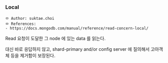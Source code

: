 ### Local

```
ㅁ Author: suktae.choi
ㅁ References:
- https://docs.mongodb.com/manual/reference/read-concern-local/
```

Read 요청이 도달한 그 node 에 있는 data 를 읽는다.

대신 바로 응답하지 않고, shard-primary and/or config server 에 질의해서 고아객체 등을 제거함이 보장된다.